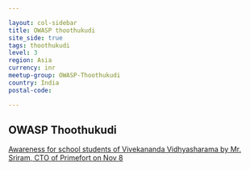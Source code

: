 ```yaml
---

layout: col-sidebar
title: OWASP thoothukudi
site_side: true
tags: thoothukudi
level: 3
region: Asia
currency: inr
meetup-group: OWASP-Thoothukudi
country: India
postal-code: 

---
```

<!-- rebuild -->

OWASP Thoothukudi
-------------
[Awareness for school students of Vivekananda Vidhyasharama by Mr. Sriram, CTO of Primefort on Nov 8](https://youtu.be/oiaAoXlG39A)

